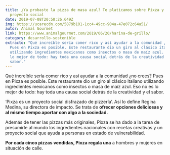 ```yaml
---
title: ¿Ya probaste la pizza de masa azul? Te platicamos sobre Pixza y su
  proyecto social
date: 2019-07-08T20:50:26.649Z
img: https://ucarecdn.com/5879b101-1cc4-49cc-904a-47e072c64a51/
autor: Animal Gourmet
link: https://www.animalgourmet.com/2019/06/20/harina-de-grillo/
category: desarrollo-sostenible
extracto: "Qué increíble sería comer rico y así ayudar a la comunidad ¿no crees?
  Pues en Pixza es posible. Este restaurante dio un giro al clásico italiano
  utilizando ingredientes mexicanos como insectos o masa de maíz azul. Eso no es
  lo mejor de todo: hay toda una causa social detrás de la creatividad y el
  sabor."
---
```

Qué increíble sería comer rico y así ayudar a la comunidad ¿no crees? Pues en Pixza es posible. Este restaurante dio un giro al clásico italiano utilizando ingredientes mexicanos como insectos o masa de maíz azul. Eso no es lo mejor de todo: hay toda una causa social detrás de la creatividad y el sabor.

‘Pixza es un proyecto social disfrazado de pizzería’. Así lo define Regina Medina, su directora de impacto. Se trata de **ofrecer opciones deliciosas y al mismo tiempo aportar con algo a la sociedad.**

Además de tener las pizzas más originales, Pixza se ha dado a la tarea de presumirle al mundo los ingredientes nacionales con recetas creativas y un proyecto social que ayuda a personas en estado de vulnerabilidad.

**Por cada cinco pizzas vendidas, Pixza regala una** a hombres y mujeres en situación de calle.